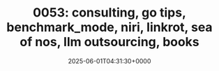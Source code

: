 ---
title: '0053: consulting, go tips, benchmark_mode, niri, linkrot, sea of nos, llm outsourcing, books'
slug: 20250601T043130
date: 2025-06-01T04:31:30+0000
params:
  url: https://www.scattered-thoughts.net/log/0053/
tags:
- go
- perf
- to-read
---